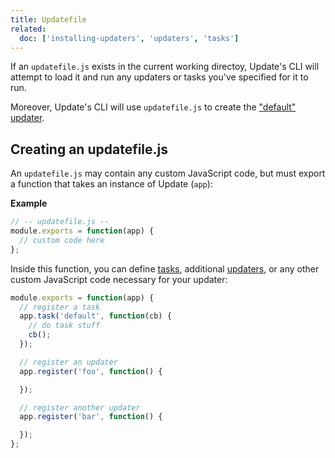 ```yaml
---
title: Updatefile
related:
  doc: ['installing-updaters', 'updaters', 'tasks']
---
```


If an `updatefile.js` exists in the current working directoy, Update's CLI will attempt to load it and run any updaters or tasks you've specified for it to run.

Moreover, Update's CLI will use `updatefile.js` to create the ["default" updater](updaters.md#default-updater).

## Creating an updatefile.js

An `updatefile.js` may contain any custom JavaScript code, but must export a function that takes an instance of Update (`app`):

**Example**

```js
// -- updatefile.js --
module.exports = function(app) {
  // custom code here
};
```

Inside this function, you can define [tasks](tasks.md), additional [updaters](updaters.md), or any other custom JavaScript code necessary for your updater:

```js
module.exports = function(app) {
  // register a task
  app.task('default', function(cb) {
    // do task stuff
    cb();
  });

  // register an updater
  app.register('foo', function() {

  });

  // register another updater
  app.register('bar', function() {

  });
};
```
